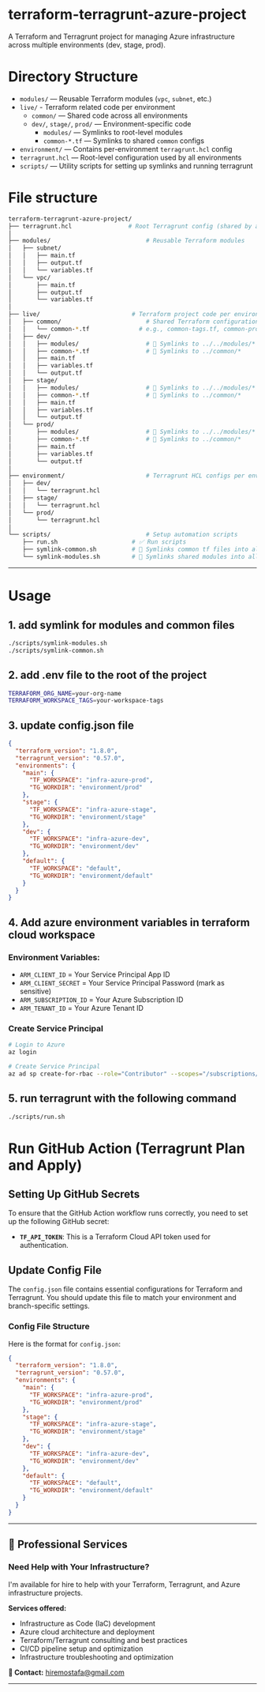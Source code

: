 # terraform-terragrunt-azure-project

A Terraform and Terragrunt project for managing Azure infrastructure across multiple environments (dev, stage, prod).

# Directory Structure

- `modules/` — Reusable Terraform modules (`vpc`, `subnet`, etc.)
- `live/` - Terraform related code per environment
  - `common/` — Shared code across all environments
  - `dev/`, `stage/`, `prod/` — Environment-specific code
    - `modules/` — Symlinks to root-level modules
    - `common-*.tf` — Symlinks to shared `common` configs
- `environment/` — Contains per-environment `terragrunt.hcl` config
- `terragrunt.hcl` — Root-level configuration used by all environments
- `scripts/` — Utility scripts for setting up symlinks and running terragrunt

# File structure

```bash
terraform-terragrunt-azure-project/
├── terragrunt.hcl                # Root Terragrunt config (shared by all envs)
│
├── modules/                           # Reusable Terraform modules
│   ├── subnet/
│   │   ├── main.tf
│   │   ├── output.tf
│   │   └── variables.tf
│   └── vpc/
│       ├── main.tf
│       ├── output.tf
│       └── variables.tf
│
├── live/                          # Terraform project code per environment
│   ├── common/                        # Shared Terraform configurations
│   │   └── common-*.tf              # e.g., common-tags.tf, common-provider.tf
│   ├── dev/
│   │   ├── modules/                   # 🔗 Symlinks to ../../modules/*
│   │   ├── common-*.tf                # 🔗 Symlinks to ../common/*
│   │   ├── main.tf
│   │   ├── variables.tf
│   │   └── output.tf
│   ├── stage/
│   │   ├── modules/                   # 🔗 Symlinks to ../../modules/*
│   │   ├── common-*.tf                # 🔗 Symlinks to ../common/*
│   │   ├── main.tf
│   │   ├── variables.tf
│   │   └── output.tf
│   └── prod/
│       ├── modules/                   # 🔗 Symlinks to ../../modules/*
│       ├── common-*.tf                # 🔗 Symlinks to ../common/*
│       ├── main.tf
│       ├── variables.tf
│       └── output.tf
│
├── environment/                       # Terragrunt HCL configs per environment
│   ├── dev/
│   │   └── terragrunt.hcl
│   ├── stage/
│   │   └── terragrunt.hcl
│   └── prod/
│       └── terragrunt.hcl
│
└── scripts/                           # Setup automation scripts
    ├── run.sh                     # ✅ Run scripts
    ├── symlink-common.sh          # 🔁 Symlinks common tf files into all envs
    └── symlink-modules.sh         # 🔁 Symlinks shared modules into all envs
```

---

# Usage

## 1. add symlink for modules and common files
```bash
./scripts/symlink-modules.sh
./scripts/symlink-common.sh
```

## 2. add .env file to the root of the project

```bash
TERRAFORM_ORG_NAME=your-org-name
TERRAFORM_WORKSPACE_TAGS=your-workspace-tags
```

## 3. update config.json file

```json
{
  "terraform_version": "1.8.0",
  "terragrunt_version": "0.57.0",
  "environments": {
    "main": {
      "TF_WORKSPACE": "infra-azure-prod",
      "TG_WORKDIR": "environment/prod"
    },
    "stage": {
      "TF_WORKSPACE": "infra-azure-stage",
      "TG_WORKDIR": "environment/stage"
    },
    "dev": {
      "TF_WORKSPACE": "infra-azure-dev",
      "TG_WORKDIR": "environment/dev"
    },
    "default": {
      "TF_WORKSPACE": "default",
      "TG_WORKDIR": "environment/default"
    }
  }
}
```


## 4. Add azure environment variables in terraform cloud workspace

### Environment Variables:

* `ARM_CLIENT_ID` = Your Service Principal App ID
* `ARM_CLIENT_SECRET` = Your Service Principal Password (mark as sensitive)
* `ARM_SUBSCRIPTION_ID` = Your Azure Subscription ID
* `ARM_TENANT_ID` = Your Azure Tenant ID

### Create Service Principal

```bash
# Login to Azure
az login

# Create Service Principal
az ad sp create-for-rbac --role="Contributor" --scopes="/subscriptions/<your-subscription-id>" --name="terraform-sp"
```

## 5. run terragrunt with the following command
```bash
./scripts/run.sh
```

# Run GitHub Action (Terragrunt Plan and Apply)

## Setting Up GitHub Secrets

To ensure that the GitHub Action workflow runs correctly, you need to set up the following GitHub secret:

- **`TF_API_TOKEN`**: This is a Terraform Cloud API token used for authentication.

## Update Config File

The `config.json` file contains essential configurations for Terraform and Terragrunt. You should update this file to match your environment and branch-specific settings.

### Config File Structure

Here is the format for `config.json`:

```json
{
  "terraform_version": "1.8.0",
  "terragrunt_version": "0.57.0",
  "environments": {
    "main": {
      "TF_WORKSPACE": "infra-azure-prod",
      "TG_WORKDIR": "environment/prod"
    },
    "stage": {
      "TF_WORKSPACE": "infra-azure-stage",
      "TG_WORKDIR": "environment/stage"
    },
    "dev": {
      "TF_WORKSPACE": "infra-azure-dev",
      "TG_WORKDIR": "environment/dev"
    },
    "default": {
      "TF_WORKSPACE": "default",
      "TG_WORKDIR": "environment/default"
    }
  }
}
```
---

## 💼 Professional Services

### Need Help with Your Infrastructure?

I'm available for hire to help with your Terraform, Terragrunt, and Azure infrastructure projects.

**Services offered:**
- Infrastructure as Code (IaC) development
- Azure cloud architecture and deployment
- Terraform/Terragrunt consulting and best practices
- CI/CD pipeline setup and optimization
- Infrastructure troubleshooting and optimization

**📧 Contact:** hiremostafa@gmail.com

---


